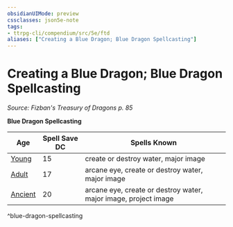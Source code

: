 ```yaml
---
obsidianUIMode: preview
cssclasses: json5e-note
tags:
- ttrpg-cli/compendium/src/5e/ftd
aliases: ["Creating a Blue Dragon; Blue Dragon Spellcasting"]
---
```

# Creating a Blue Dragon; Blue Dragon Spellcasting
*Source: Fizban's Treasury of Dragons p. 85* 

**Blue Dragon Spellcasting**

| Age | Spell Save DC | Spells Known |
|-----|---------------|--------------|
| [Young](young-blue-dragon.md) | 15 | create or destroy water, major image |
| [Adult](adult-blue-dragon.md) | 17 | arcane eye, create or destroy water, major image |
| [Ancient](ancient-blue-dragon.md) | 20 | arcane eye, create or destroy water, major image, project image |
^blue-dragon-spellcasting
